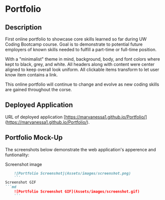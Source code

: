 # Portfolio

## Description
First online portfolio to showcase core skills learned so far during UW Coding Bootcamp course. Goal is to demonstrate to potential future employers of known skills needed to fulfill a part-time or full-time position.

With a "minimalist" theme in mind, background, body, and font colors where kept to black, grey, and white.  All headers along with content were center aligned to keep overall look uniform. All clickable items transform to let user know item contains a link. 

This online portfolio will continue to change and evolve as new coding skills are gained throughout the corse.

## Deployed Application
URL of deployed application [https://marvanessa1.github.io/Portfolio/] (https://marvanessa1.github.io/Portfolio/).

## Portfolio Mock-Up

The screenshots below demonstrate the web application's apperence and funtionality:

Screenshot image

```md
    ![Portfolio Screenshot](Assets/images/screenshot.png)
    ```
Screenshot GIF
```md
    ![Portfolio Screenshot GIF](Assets/images/screenshot.gif)
    ```

